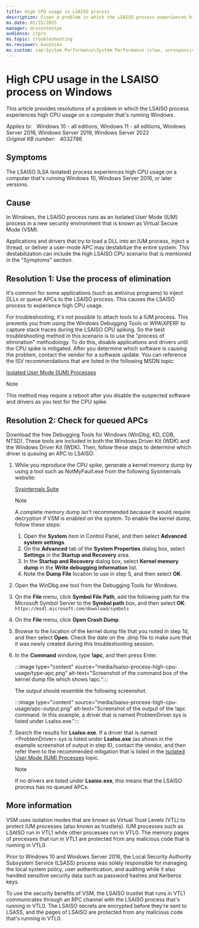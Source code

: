 ```yaml
---
title: High CPU usage in LSAISO process
description: Fixes a problem in which the LSAISO process experiences high CPU usage on a computer that's running Windows.
ms.date: 01/15/2025
manager: dcscontentpm
audience: itpro
ms.topic: troubleshooting
ms.reviewer: kaushika
ms.custom: sap:System Performance\System Performance (slow, unresponsive, high CPU, resource leak), csstroubleshoot
---
```

# High CPU usage in the LSAISO process on Windows

This article provides resolutions of a problem in which the LSAISO process experiences high CPU usage on a computer that's running Windows.

_Applies to:_ &nbsp; Windows 10 - all editions, Windows 11 - all editions, Windows Server 2016, Windows Server 2019, Windows Server 2022  
_Original KB number:_ &nbsp; 4032786

## Symptoms

The LSAISO (LSA Isolated) process experiences high CPU usage on a computer that's running Windows 10, Windows Server 2016, or later versions.

## Cause

In Windows, the LSAISO process runs as an Isolated User Mode (IUM) process in a new security environment that is known as Virtual Secure Mode (VSM).

Applications and drivers that try to load a DLL into an IUM process, inject a thread, or deliver a user-mode APC may destabilize the entire system. This destabilization can include the high LSAISO CPU scenario that is mentioned in the "Symptoms" section.

## Resolution 1: Use the process of elimination

It's common for some applications (such as antivirus programs) to inject DLLs or queue APCs to the LSAISO process. This causes the LSAISO process to experience high CPU usage.

For troubleshooting, it's not possible to attach tools to a IUM process. This prevents you from using the Windows Debugging Tools or WPA\XPERF to capture stack traces during the LSAISO CPU spiking. So the best troubleshooting method in this scenario is to use the "process of elimination" methodology. To do this, disable applications and drivers until the CPU spike is mitigated. After you determine which software is causing the problem, contact the vendor for a software update. You can reference the ISV recommendations that are listed in the following MSDN topic:

[Isolated User Mode (IUM) Processes](/windows/win32/procthread/isolated-user-mode--ium--processes)

> [!NOTE]
> This method may require a reboot after you disable the suspected software and drivers as you test for the CPU spike.

## Resolution 2: Check for queued APCs

Download the free Debugging Tools for Windows (WinDbg, KD, CDB, NTSD). These tools are included in both the Windows Driver Kit (WDK) and the Windows Driver Kit (WDK). Then, follow these steps to determine which driver is queuing an APC to LSAISO:

1. While you reproduce the CPU spike, generate a kernel memory dump by using a tool such as NotMyFault.exe from the following Sysinternals website:

    [Sysinternals Suite](/sysinternals/downloads/sysinternals-suite)
  
    > [!NOTE]
    > A complete memory dump isn't recommended because it would require decryption if VSM is enabled on the system. To enable the kernel dump, follow these steps:
  
    1. Open the **System** item in Control Panel, and then select **Advanced system settings**.
    2. On the **Advanced**  tab of the **System Properties**  dialog box, select **Settings** in the **Startup and Recovery** area.
    3. In the **Startup and Recovery** dialog box, select **Kernel memory dump** in the **Write debugging information** list.
    4. Note the **Dump File** location to use in step 5, and then select **OK**.
2. Open the WinDbg.exe tool from the Debugging Tools for Windows.
3. On the **File** menu, click **Symbol File Path**, add the following path for the Microsoft Symbol Server to the **Symbol path** box, and then select **OK**:  
   `https://msdl.microsoft.com/download/symbols`
4. On the **File** menu, click **Open Crash Dump**.
5. Browse to the location of the kernel dump file that you noted in step 1d, and then select **Open**. Check the date on the .dmp file to make sure that it was newly created during this troubleshooting session.
6. In the **Command** window, type **!apc**, and then press Enter.

    :::image type="content" source="media/lsaiso-process-high-cpu-usage/type-apc.png" alt-text="Screenshot of the command box of the kernel dump file which shows !apc.":::  

    The output should resemble the following screenshot.

    :::image type="content" source="media/lsaiso-process-high-cpu-usage/apc-output.png" alt-text="Screenshot of the output of the !apc command. In this example, a driver that is named ProblemDriver.sys is listed under LsaIso.exe.":::
7. Search the results for **LsaIso.exe**. If a driver that is named \<ProblemDriver>.sys is listed under **LsaIso.exe** (as shown in the example screenshot of output in step 6), contact the vendor, and then refer them to the recommended mitigation that is listed in the [Isolated User Mode (IUM) Processes](/windows/win32/procthread/isolated-user-mode--ium--processes) topic.

    > [!NOTE]
    > If no drivers are listed under **Lsaiso.exe**, this means that the LSAISO process has no queued APCs.

## More information

VSM uses isolation modes that are known as Virtual Trust Levels (VTL) to protect IUM processes (also known as trustlets). IUM processes such as LSAISO run in VTL1 while other processes run in VTL0. The memory pages of processes that run in VTL1 are protected from any malicious code that is running in VTL0.

Prior to Windows 10 and Windows Server 2016, the Local Security Authority Subsystem Service (LSASS) process was solely responsible for managing the local system policy, user authentication, and auditing while it also handled sensitive security data such as password hashes and Kerberos keys.

To use the security benefits of VSM, the LSAISO trustlet that runs in VTL1 communicates through an RPC channel with the LSAISO process that's running in VTL0. The LSAISO secrets are encrypted before they're sent to LSASS, and the pages of LSAISO are protected from any malicious code that's running in VTL0.
